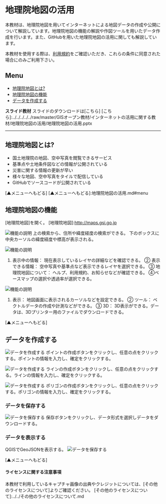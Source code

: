 # 地理院地図の活用
本教材は、地理院地図を用いてインターネットによる地図データの作成や公開について解説しています。地理院地図の機能の解説や作図ツールを用いたデータ作成を行います。また、GitHubを用いた地理院地図の活用に関しても解説しています。

本教材を使用する際は、[利用規約]をご確認いただき、これらの条件に同意された場合にのみご利用下さい。


[利用規約]:(../../../../master/利用規約.md)

**Menu**
------
* [地理院地図とは?](#地理院地図とは?)
* [地理院地図の機能](#地理院地図の機能)
* [データを作成する](#データを作成する)


**スライド教材**
スライドのダウンロードは[こちら]
[こちら]:../../../../../raw/master/GISオープン教材/インターネットの活用に関する教材/地理院地図の活用/地理院地図の活用.pptx

--------

## 地理院地図とは?

- 国土地理院の地図、空中写真を閲覧できるサービス
- 基準点や土地条件図などの情報が公開されている
- 災害に関する情報の更新が早い
- 様々な地図、空中写真をタイルで配信している
- GitHubでソースコードが公開されている

[▲メニューへもどる]
[▲メニューへもどる]:地理院地図の活用.md#menu

## 地理院地図の機能
[地理院地図]を開く。
[地理院地図]:http://maps.gsi.go.jp

![機能の説明](pic/gsipic_1.png)
上の検索から、住所や緯度経度の検索ができる。
下のボックスに中央カーソルの緯度経度や標高が表示される。

![機能の説明](pic/gsipic_2.png)
1. 表示中の情報：
現在表示しているレイヤの詳細などを確認できる。
② 表示できる情報：
空中写真や基準点など表示できるレイヤを選択できる。
③ 地理院地図について：
ヘルプ、利用規約、お知らせなどが確認できる。
④ベースマップの選択や透過率が選択できる。

![機能の説明](pic/gsipic_3.png)
1. 表示：
地図画面に表示されるカーソルなどを設定できる。
② ツール：
ベクトルデータの作成や計測などができる。
③ 3D：
3D表示ができる。データは、3Dプリンター用のファイルでダウンロードできる。

[▲メニューへもどる]

## データを作成する
![データを作成する](pic/gsipic_4.png)
ポイントの作成ボタンをクリックし、任意の点をクリックする。ポイントの情報を入力し、確定をクリックする。

![データを作成する](pic/gsipic_5.png)
ラインの作成ボタンをクリックし、任意の点をクリックする。ラインの情報を入力し、確定をクリックする。

![データを作成する](pic/gsipic_6.png)
ポリゴンの作成ボタンをクリックし、任意の点をクリックする。ポリゴンの情報を入力し、確定をクリックする。

### データを保存する
![データを保存する](pic/gsipic_7.png)
保存ボタンをクリックし、データ形式を選択しデータをダウンロードする。

### データを表示する
QGISでGeoJSONを表示する。
![データを保存する](pic/gsipic_8.png)

[▲メニューへもどる]

#### ライセンスに関する注意事項
本教材で利用しているキャプチャ画像の出典やクレジットについては、[その他のライセンスについて]よりご確認ください。
[その他のライセンスについて]:../../その他のライセンスについて.md
